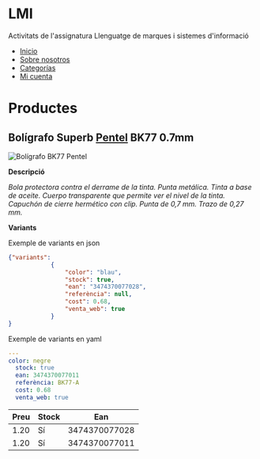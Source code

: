 # LMI
Activitats de l'assignatura Llenguatge de marques i sistemes d'informació

* [Inicio]()
* [Sobre nosotros]()
* [Categorías]()
* [Mi cuenta]()

# Productes

## Bolígrafo Superb [Pentel](https://pentel.es/) BK77 0.7mm

![Bolígrafo BK77 Pentel](https://images.openfoodfacts.org/images/products/347/437/007/7028/front_es.9.400.jpg)

**Descripció**

*Bola protectora contra el derrame de la tinta. Punta metálica. Tinta a base de aceite. Cuerpo transparente que permite ver el nivel de la tinta. Capuchón de cierre hermético con clip. Punta de 0,7 mm. Trazo de 0,27 mm.*

**Variants**

Exemple de variants en json

```json
{"variants": 
            {
                "color": "blau",
                "stock": true,
                "ean": "3474370077028",
                "referència": null,
                "cost": 0.68,
                "venta_web": true
            }
}
```

Exemple de variants en yaml

```yaml
---
color: negre
  stock: true
  ean: 3474370077011
  referència: BK77-A
  cost: 0.68
  venta_web: true
```

|Preu|Stock|Ean|
|---|---|---|
|1.20|Sí|3474370077028|
|1.20|Sí|3474370077011|
